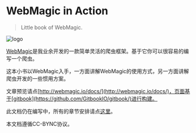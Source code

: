 WebMagic in Action
==================

>Little book of WebMagic.

![logo](https://raw.github.com/code4craft/webmagic/master/asserts/logo.jpg)

[WebMagic](https://github.com/code4craft/webmagic)是我业余开发的一款简单灵活的爬虫框架。基于它你可以很容易的编写一个爬虫。

这本小书以WebMagic入手，一方面讲解WebMagic的使用方式，另一方面讲解爬虫开发的一些惯用方案。

文章预览请点[http://webmagic.io/docs/](http://webmagic.io/docs/)，页面基于[gitbook](https://github.com/GitbookIO/gitbook/)进行构建。

此文档仍在编写中，所有的章节安排请点[这里](outline.md)。

本文档遵循CC-BYNC协议。